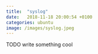 ```yaml
---
title:  "syslog"
date:   2018-11-18 20:00:54 +0100
categories: ubuntu
image: /images/syslog.jpeg
---
```

TODO write something cool

